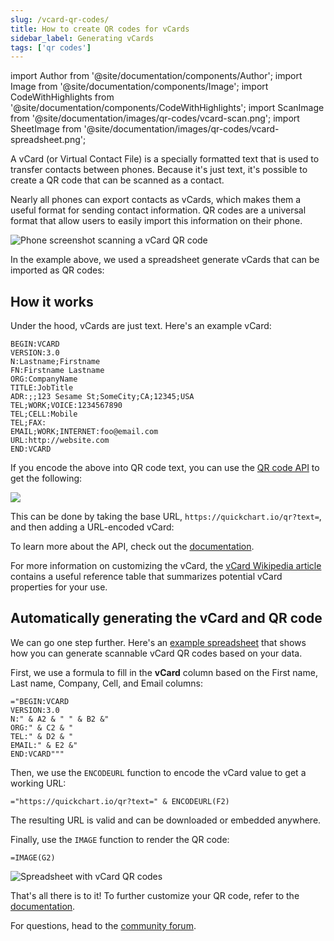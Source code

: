 ```yaml
---
slug: /vcard-qr-codes/
title: How to create QR codes for vCards
sidebar_label: Generating vCards
tags: ['qr codes']
---
```


import Author from '@site/documentation/components/Author';
import Image from '@site/documentation/components/Image';
import CodeWithHighlights from '@site/documentation/components/CodeWithHighlights';
import ScanImage from '@site/documentation/images/qr-codes/vcard-scan.png';
import SheetImage from '@site/documentation/images/qr-codes/vcard-spreadsheet.png';

A vCard (or Virtual Contact File) is a specially formatted text that is used to transfer contacts between phones. Because it's just text, it's possible to create a QR code that can be scanned as a contact.

Nearly all phones can export contacts as vCards, which makes them a useful format for sending contact information. QR codes are a universal format that allow users to easily import this information on their phone.

<Image noBorder maxWidth={500} src={ScanImage} alt="Phone screenshot scanning a vCard QR code" />

In the example above, we used a spreadsheet generate vCards that can be imported as QR codes:

## How it works

Under the hood, vCards are just text. Here's an example vCard:

```
BEGIN:VCARD
VERSION:3.0
N:Lastname;Firstname
FN:Firstname Lastname
ORG:CompanyName
TITLE:JobTitle
ADR:;;123 Sesame St;SomeCity;CA;12345;USA
TEL;WORK;VOICE:1234567890
TEL;CELL:Mobile
TEL;FAX:
EMAIL;WORK;INTERNET:foo@email.com
URL:http://website.com
END:VCARD
```

If you encode the above into QR code text, you can use the [QR code API](https://quickchart.io/qr-code-api/) to get the following:

<Image noBorder src="https://quickchart.io/qr?text=BEGIN%3AVCARD%0AVERSION%3A3.0%0AN%3ALastname%3BFirstname%0AN%3AFirstname%20Lastname%0AORG%3ACompanyName%0ATITLE%3AJobTitle%0AADR%3A%3B%3B123%20Sesame%20St%3BSomeCity%3BCA%3B12345%3BUSA%0ATEL%3BWORK%3BVOICE%3A1234567890%0ATEL%3BCELL%3AMobile%0ATEL%3BFAX%3A%0AEMAIL%3BWORK%3BINTERNET%3Afoo%40email.com%0AURL%3Ahttp%3A%2F%2Fwebsite.com%0AEND%3AVCARD" caption="This QR code contains a vCard" />

This can be done by taking the base URL, `https://quickchart.io/qr?text=`, and then adding a URL-encoded vCard:

<CodeWithHighlights code="**https://quickchart.io/qr?text=**BEGIN%3AVCARD%0AVERSION%3A3.0%0AN%3ALastname%3BFirstname%0AN%3AFirstname%20Lastname%0AORG%3ACompanyName%0ATITLE%3AJobTitle%0AADR%3A%3B%3B123%20Sesame%20St%3BSomeCity%3BCA%3B12345%3BUSA%0ATEL%3BWORK%3BVOICE%3A1234567890%0ATEL%3BCELL%3AMobile%0ATEL%3BFAX%3A%0AEMAIL%3BWORK%3BINTERNET%3Afoo%40email.com%0AURL%3Ahttp%3A%2F%2Fwebsite.com%0AEND%3AVCARD" />

To learn more about the API, check out the [documentation](/documentation/qr-codes/).

For more information on customizing the vCard, the [vCard Wikipedia article](https://en.wikipedia.org/wiki/VCard#Properties) contains a useful reference table that summarizes potential vCard properties for your use.

## Automatically generating the vCard and QR code

We can go one step further. Here's an [example spreadsheet](https://docs.google.com/spreadsheets/d/1-THXs_VCw0SAar3GsNtZlm0p8HGpupZvV_jwjRhxGSQ/edit#gid=0) that shows how you can generate scannable vCard QR codes based on your data.

First, we use a formula to fill in the **vCard** column based on the First name, Last name, Company, Cell, and Email columns:

```
="BEGIN:VCARD
VERSION:3.0
N:" & A2 & " " & B2 &"
ORG:" & C2 & "
TEL:" & D2 & "
EMAIL:" & E2 &"
END:VCARD"""
```

Then, we use the `ENCODEURL` function to encode the vCard value to get a working URL:

```
="https://quickchart.io/qr?text=" & ENCODEURL(F2)
```

The resulting URL is valid and can be downloaded or embedded anywhere.

Finally, use the `IMAGE` function to render the QR code:

```
=IMAGE(G2)
```

<Image src={SheetImage} alt="Spreadsheet with vCard QR codes" />

That's all there is to it! To further customize your QR code, refer to the [documentation](/documentation/qr-codes/).

For questions, head to the [community forum](https://community.quickchart.io/).

<Author />
